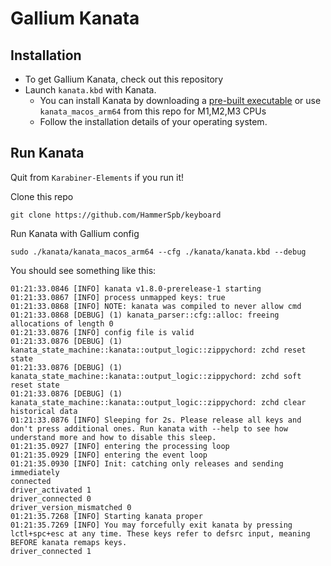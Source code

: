 Gallium Kanata
================================================================================

Installation
--------------------------------------------------------------------------------

- To get Gallium Kanata, check out this repository
- Launch `kanata.kbd` with Kanata.
  - You can install Kanata by downloading a
  [pre-built executable][Download Kanata] or use `kanata_macos_arm64` from this repo for M1,M2,M3 CPUs
  - Follow the installation details of your operating system.

## Run Kanata 

Quit from `Karabiner-Elements` if you run it!

Clone this repo

`git clone https://github.com/HammerSpb/keyboard`

Run Kanata with Gallium config

`sudo ./kanata/kanata_macos_arm64 --cfg ./kanata/kanata.kbd --debug`

You should see something like this: 

```
01:21:33.0846 [INFO] kanata v1.8.0-prerelease-1 starting
01:21:33.0867 [INFO] process unmapped keys: true
01:21:33.0868 [INFO] NOTE: kanata was compiled to never allow cmd
01:21:33.0868 [DEBUG] (1) kanata_parser::cfg::alloc: freeing allocations of length 0
01:21:33.0876 [INFO] config file is valid
01:21:33.0876 [DEBUG] (1) kanata_state_machine::kanata::output_logic::zippychord: zchd reset state
01:21:33.0876 [DEBUG] (1) kanata_state_machine::kanata::output_logic::zippychord: zchd soft reset state
01:21:33.0876 [DEBUG] (1) kanata_state_machine::kanata::output_logic::zippychord: zchd clear historical data
01:21:33.0876 [INFO] Sleeping for 2s. Please release all keys and don't press additional ones. Run kanata with --help to see how understand more and how to disable this sleep.
01:21:35.0927 [INFO] entering the processing loop
01:21:35.0929 [INFO] entering the event loop
01:21:35.0930 [INFO] Init: catching only releases and sending immediately
connected
driver_activated 1
driver_connected 0
driver_version_mismatched 0
01:21:35.7268 [INFO] Starting kanata proper
01:21:35.7269 [INFO] You may forcefully exit kanata by pressing lctl+spc+esc at any time. These keys refer to defsrc input, meaning BEFORE kanata remaps keys.
driver_connected 1
```

[Download Kanata]: https://github.com/jtroo/kanata/releases
